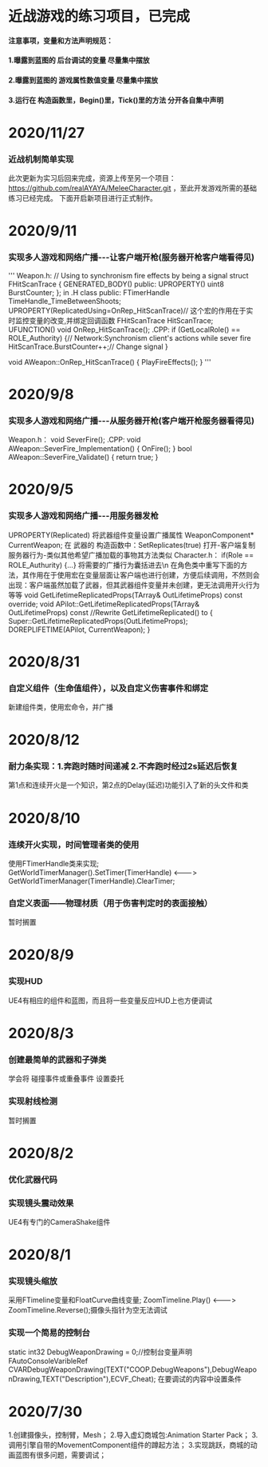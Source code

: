 # 近战游戏的练习项目，已完成
#### 注意事项，变量和方法声明规范：
#### 1.曝露到蓝图的 后台调试的变量       尽量集中摆放
#### 2.曝露到蓝图的 游戏属性数值变量     尽量集中摆放
#### 3.运行在 构造函数里，Begin()里，Tick()里的方法 分开各自集中声明

# 2020/11/27
### 近战机制简单实现
此次更新为实习后回来完成，资源上传至另一个项目：https://github.com/realAYAYA/MeleeCharacter.git ，至此开发游戏所需的基础练习已经完成。
下面开启新项目进行正式制作。

# 2020/9/11
### 实现多人游戏和网络广播---让客户端开枪(服务器开枪客户端看得见)
'''
Weapon.h:
// Using to synchronism fire effects by being a signal
struct FHitScanTrace
{
	GENERATED_BODY()
public:
	UPROPERTY()
	uint8 BurstCounter;
};
in .H class public:
FTimerHandle TimeHandle_TimeBetweenShoots;
UPROPERTY(ReplicatedUsing=OnRep_HitScanTrace)// 这个宏的作用在于实时监控变量的改变,并绑定回调函数
FHitScanTrace HitScanTrace;
UFUNCTION()
void OnRep_HitScanTrace();
.CPP:
if (GetLocalRole() == ROLE_Authority) {// Network:Synchronism client's actions while sever fire
	HitScanTrace.BurstCounter++;// Change signal
}

void AWeapon::OnRep_HitScanTrace()
{
	PlayFireEffects();
}
'''

# 2020/9/8
### 实现多人游戏和网络广播---从服务器开枪(客户端开枪服务器看得见)
Weapon.h：
void SeverFire();
.CPP:
void AWeapon::SeverFire_Implementation()
{
	OnFire();
}
bool AWeapon::SeverFire_Validate()
{
	return true;
}

# 2020/9/5
### 实现多人游戏和网络广播---用服务器发枪
UPROPERTY(Replicated) 将武器组件变量设置广播属性
WeaponComponent* CurrentWeapon;
在 武器的 构造函数中：SetReplicates(true) 打开-客户端复制服务器行为-类似其他希望广播加载的事物其方法类似
Character.h：
if(Role == ROLE_Authurity)
{...} 将需要的广播行为囊括进去\n
在角色类中重写下面的方法，其作用在于使用宏在变量层面让客户端也进行创建，方便后续调用，不然则会出现：客户端虽然加载了武器，但其武器组件变量并未创建，更无法调用开火行为等等
void GetLifetimeReplicatedProps(TArray<FLifetimeProperty>& OutLifetimeProps) const override;
void APilot::GetLifetimeReplicatedProps(TArray<FLifetimeProperty>& OutLifetimeProps) const //Rewrite GetLifetimeReplicated() to 
{
	Super::GetLifetimeReplicatedProps(OutLifetimeProps);
	DOREPLIFETIME(APilot, CurrentWeapon);
}

# 2020/8/31
### 自定义组件（生命值组件），以及自定义伤害事件和绑定
新建组件类，使用宏命令，并广播

# 2020/8/12
### 耐力条实现：1.奔跑时随时间递减 2.不奔跑时经过2s延迟后恢复
第1点和连续开火是一个知识，第2点的Delay(延迟)功能引入了新的头文件和类

# 2020/8/10
### 连续开火实现，时间管理者类的使用
使用FTimerHandle类来实现; GetWorldTimerManager().SetTimer(TimerHandle) <---> GetWorldTimerManager(TimerHandle).ClearTimer;

### 自定义表面——物理材质（用于伤害判定时的表面接触）
暂时搁置

# 2020/8/9
### 实现HUD
UE4有相应的组件和蓝图，而且将一些变量反应HUD上也方便调试

# 2020/8/3
### 创建最简单的武器和子弹类
学会将 碰撞事件或重叠事件 设置委托
### 实现射线检测
暂时搁置

# 2020/8/2
### 优化武器代码
### 实现镜头震动效果
UE4有专门的CameraShake组件

# 2020/8/1
### 实现镜头缩放
采用FTimeline变量和FloatCurve曲线变量; ZoomTimeline.Play() <---> ZoomTimeline.Reverse();摄像头指针为空无法调试

### 实现一个简易的控制台
static int32 DebugWeaponDrawing = 0;//控制台变量声明
FAutoConsoleVaribleRef CVARDebugWeaponDrawing(TEXT("COOP.DebugWeapons"),DebugWeaponDrawing,TEXT("Description"),ECVF_Cheat);
在要调试的内容中设置条件

# 2020/7/30
1.创建摄像头，控制臂，Mesh；
2.导入虚幻商城包:Animation Starter Pack；
3.调用引擎自带的MovementComponent组件的蹲起方法；
3.实现跳跃，商城的动画蓝图有很多问题，需要调试；
